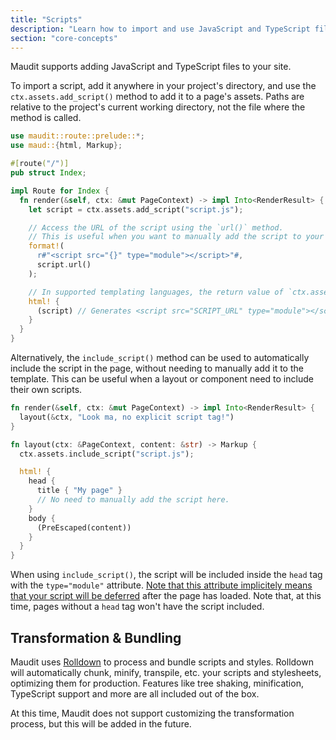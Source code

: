 ```yaml
---
title: "Scripts"
description: "Learn how to import and use JavaScript and TypeScript files in your Maudit site."
section: "core-concepts"
---
```


Maudit supports adding JavaScript and TypeScript files to your site.

To import a script, add it anywhere in your project's directory, and use the `ctx.assets.add_script()` method to add it to a page's assets. Paths are relative to the project's current working directory, not the file where the method is called.

```rs
use maudit::route::prelude::*;
use maud::{html, Markup};

#[route("/")]
pub struct Index;

impl Route for Index {
  fn render(&self, ctx: &mut PageContext) -> impl Into<RenderResult> {
    let script = ctx.assets.add_script("script.js");

    // Access the URL of the script using the `url()` method.
    // This is useful when you want to manually add the script to your template.
    format!(
      r#"<script src="{}" type="module"></script>"#,
      script.url()
    );

    // In supported templating languages, the return value of `ctx.assets.add_script()` can be used directly in the template.
    html! {
      (script) // Generates <script src="SCRIPT_URL" type="module"></script>
    }
  }
}
```

Alternatively, the `include_script()` method can be used to automatically include the script in the page, without needing to manually add it to the template. This can be useful when a layout or component need to include their own scripts.

```rs
fn render(&self, ctx: &mut PageContext) -> impl Into<RenderResult> {
  layout(&ctx, "Look ma, no explicit script tag!")
}

fn layout(ctx: &PageContext, content: &str) -> Markup {
  ctx.assets.include_script("script.js");

  html! {
    head {
      title { "My page" }
      // No need to manually add the script here.
    }
    body {
      (PreEscaped(content))
    }
  }
}
```

When using `include_script()`, the script will be included inside the `head` tag with the `type="module"` attribute. [Note that this attribute implicitely means that your script will be deferred](https://v8.dev/features/modules#defer) after the page has loaded. Note that, at this time, pages without a `head` tag won't have the script included.

## Transformation & Bundling

Maudit uses [Rolldown](https://rolldown.rs) to process and bundle scripts and styles. Rolldown will automatically chunk, minify, transpile, etc. your scripts and stylesheets, optimizing them for production. Features like tree shaking, minification, TypeScript support and more are all included out of the box.

At this time, Maudit does not support customizing the transformation process, but this will be added in the future.
